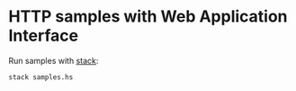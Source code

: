 HTTP samples with Web Application Interface
===========================================

Run samples with [stack](https://docs.haskellstack.org/en/stable/README/):

    stack samples.hs
